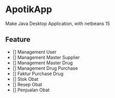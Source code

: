 # ApotikApp

Make Java Desktop Application, with netbeans 15 

## Feature
- [] Management User
- [] Management Master Supplier
- [] Management Master Drug
- [] Management Drug Purchase
- [] Faktur Purchase Drug
- [] Stok Obat
- [] Resep Obat
- [] Penjualan Obat
